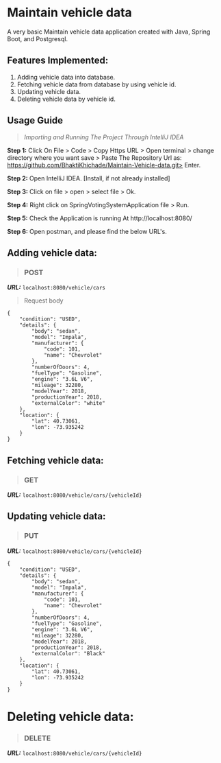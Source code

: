 # Maintain vehicle data

A very basic Maintain vehicle data application created with Java, Spring Boot, and Postgresql.

## Features Implemented:

1. Adding vehicle data into database.
2. Fetching vehicle data from database by using vehicle id.
3. Updating vehicle data.
4. Deleting vehicle data by vehicle id.

## Usage Guide

> *Importing and Running The Project Through IntelliJ IDEA*

**Step 1:** Click On File > Code > Copy Https URL > Open terminal > change directory where you want save > Paste The Repository Url as: https://github.com/BhaktiKhichade/Maintain-Vehicle-data.git> Enter.

**Step 2:** Open IntelliJ IDEA. [Install, if not already installed]

**Step 3:** Click on file > open > select file > Ok.

**Step 4:** Right click on SpringVotingSystemApplication file > Run.

**Step 5:** Check the Application is running At http://localhost:8080/

**Step 6:** Open postman, and please find the below URL's.

## Adding vehicle data:

> ### POST

 ***URL:*** ```localhost:8080/vehicle/cars```

>Request body

```
{
    "condition": "USED",
    "details": {
        "body": "sedan",
        "model": "Impala",
        "manufacturer": {
            "code": 101,
            "name": "Chevrolet"
        },
        "numberOfDoors": 4,
        "fuelType": "Gasoline",
        "engine": "3.6L V6",
        "mileage": 32280,
        "modelYear": 2018,
        "productionYear": 2018,
        "externalColor": "white"
    },
    "location": {
        "lat": 40.73061,
        "lon": -73.935242
    }
}
```
## Fetching vehicle data:

> ### GET

 ***URL:*** ```localhost:8080/vehicle/cars/{vehicleId}```
 
## Updating vehicle data:

> ### PUT

***URL:*** ```localhost:8080/vehicle/cars/{vehicleId}```
```
{
    "condition": "USED",
    "details": {
        "body": "sedan",
        "model": "Impala",
        "manufacturer": {
            "code": 101,
            "name": "Chevrolet"
        },
        "numberOfDoors": 4,
        "fuelType": "Gasoline",
        "engine": "3.6L V6",
        "mileage": 32280,
        "modelYear": 2018,
        "productionYear": 2018,
        "externalColor": "Black"
    },
    "location": {
        "lat": 40.73061,
        "lon": -73.935242
    }
}
```

# Deleting vehicle data:

> ### DELETE

 ***URL:*** ```localhost:8080/vehicle/cars/{vehicleId}```
